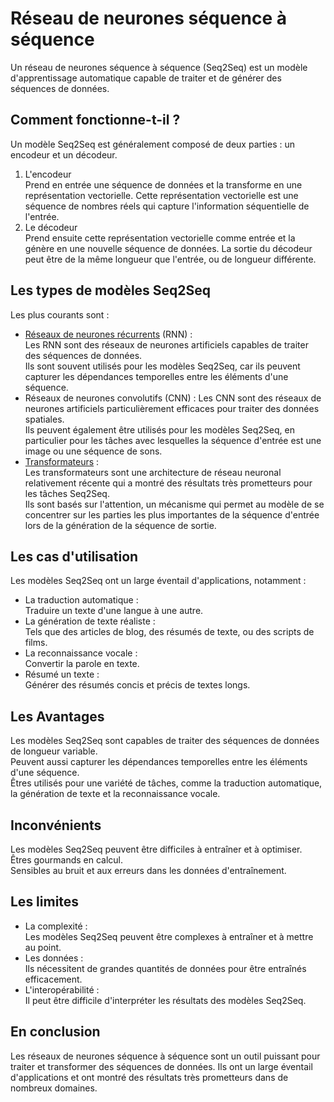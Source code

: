 # **Réseau de neurones séquence à séquence**
Un réseau de neurones séquence à séquence (Seq2Seq) est un modèle d'apprentissage automatique capable de traiter et de générer des séquences de données.  

## **Comment fonctionne-t-il ?**
Un modèle Seq2Seq est généralement composé de deux parties : un encodeur et un décodeur.

1. L'encodeur  
   Prend en entrée une séquence de données et la transforme en une représentation vectorielle. Cette représentation vectorielle est une séquence de nombres réels qui capture l'information séquentielle de l'entrée.
2. Le décodeur  
   Prend ensuite cette représentation vectorielle comme entrée et la génère en une nouvelle séquence de données. La sortie du décodeur peut être de la même longueur que l'entrée, ou de longueur différente.

## **Les types de modèles Seq2Seq**
Les plus courants sont :  
* [Réseaux de neurones récurrents](../rnn) (RNN) :  
  Les RNN sont des réseaux de neurones artificiels capables de traiter des séquences de données.  
  Ils sont souvent utilisés pour les modèles Seq2Seq, car ils peuvent capturer les dépendances temporelles entre les éléments d'une séquence.
* Réseaux de neurones convolutifs (CNN) :
  Les CNN sont des réseaux de neurones artificiels particulièrement efficaces pour traiter des données spatiales.  
  Ils peuvent également être utilisés pour les modèles Seq2Seq, en particulier pour les tâches avec lesquelles la séquence d'entrée est une image ou une séquence de sons.
* [Transformateurs](transformers) :  
  Les transformateurs sont une architecture de réseau neuronal relativement récente qui a montré des résultats très prometteurs pour les tâches Seq2Seq.  
  Ils sont basés sur l'attention, un mécanisme qui permet au modèle de se concentrer sur les parties les plus importantes de la séquence d'entrée lors de la génération de la séquence de sortie.

## **Les cas d'utilisation**
Les modèles Seq2Seq ont un large éventail d'applications, notamment :
* La traduction automatique :  
  Traduire un texte d'une langue à une autre.
* La génération de texte réaliste :  
  Tels que des articles de blog, des résumés de texte, ou des scripts de films.
* La reconnaissance vocale :  
  Convertir la parole en texte.
* Résumé un texte :  
  Générer des résumés concis et précis de textes longs.

## **Les Avantages**
Les modèles Seq2Seq sont capables de traiter des séquences de données de longueur variable.  
Peuvent aussi capturer les dépendances temporelles entre les éléments d'une séquence.  
Êtres utilisés pour une variété de tâches, comme la traduction automatique, la génération de texte et la reconnaissance vocale.

## **Inconvénients**
Les modèles Seq2Seq peuvent être difficiles à entraîner et à optimiser.  
Êtres gourmands en calcul.  
Sensibles au bruit et aux erreurs dans les données d'entraînement.

## **Les limites**
* La complexité :  
  Les modèles Seq2Seq peuvent être complexes à entraîner et à mettre au point.
* Les données :  
  Ils nécessitent de grandes quantités de données pour être entraînés efficacement.
* L'interopérabilité :  
  Il peut être difficile d'interpréter les résultats des modèles Seq2Seq.

## **En conclusion**
Les réseaux de neurones séquence à séquence sont un outil puissant pour traiter et transformer des séquences de données. Ils ont un large éventail d'applications et ont montré des résultats très prometteurs dans de nombreux domaines.